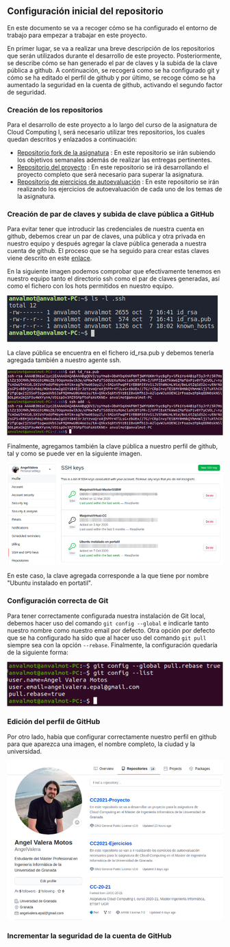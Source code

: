 ## Configuración inicial del repositorio 

En este documento se va a recoger cómo se ha configurado el entorno de trabajo para empezar a trabajar en este proyecto. 

En primer lugar, se va a realizar una breve descripción de los repositorios que serán utilizados durante el desarrollo de este proyecto. Posteriormente, se describe cómo se han generado el par de claves y la subida de la clave pública a github. A continuación, se recogerá como se ha configurado git y cómo se ha editado el perfil de github y por último, se recoge cómo se ha aumentado la seguridad en la cuenta de github, activando el segundo factor de seguridad.

### Creación de los repositorios

Para el desarrollo de este proyecto a lo largo del curso de la asignatura de Cloud Computing I, será necesario utilizar tres repositorios, los cuales quedan descritos y enlazados a continuación:

* [Repositorio fork de la asignatura](https://github.com/AngelValera/CC-20-21) : En este repositorio se irán subiendo los objetivos semanales además de realizar las entregas pertinentes. 
* [Repositorio del proyecto](https://github.com/AngelValera/CC2021-Proyecto) : En este repositorio se irá desarrollando el proyecto completo que será necesario para superar la asignatura.
* [Repositorio de ejercicios de autoevaluación](https://github.com/AngelValera/CC2021-Ejercicios) : En este repositorio se irán realizando los ejercicios de autoevaluación de cada uno de los temas de la asignatura.

### Creación de par de claves y subida de clave pública a GitHub

Para evitar tener que introducir las credenciales de nuestra cuenta en github, debemos crear un par de claves, una pública y otra privada en nuestro equipo y después agregar la clave pública generada a nuestra cuenta de github. El proceso que se ha seguido para crear estas claves viene descrito en este [enlace](https://docs.github.com/en/free-pro-team@latest/github/authenticating-to-github/generating-a-new-ssh-key-and-adding-it-to-the-ssh-agent).

En la siguiente imagen podemos comprobar que efectivamente tenemos en nuestro equipo tanto el directorio ssh como el par de claves generadas, así como el fichero con los hots permitidos en nuestro equipo.

![Claves SSH generadas.](https://github.com/AngelValera/CC2021-Proyecto/blob/main/Doc/Img/clavesSSH.png "Claves SSH generadas.")

La clave pública se encuentra en el fichero id_rsa.pub y debemos tenerla agregada también a nuestro agente ssh.

![Clave SSH pública.](https://github.com/AngelValera/CC2021-Proyecto/blob/main/Doc/Img/clavePublica.png "Clave SSH pública.")

Finalmente, agregamos también la clave pública a nuestro perfil de github, tal y como se puede ver en la siguiente imagen. 

![Claves SSH agregada a Github.](https://github.com/AngelValera/CC2021-Proyecto/blob/main/Doc/Img/clavesPublicas_Github.png "Claves SSH agregada a Github.")

En este caso, la clave agregada corresponde a la que tiene por nombre "Ubuntu instalado en portatil".

### Configuración correcta de Git

Para tener correctamente configurada nuestra instalación de Git local, debemos hacer uso del comando `git config --global` e indicarle tanto nuestro nombre como nuestro email por defecto. Otra opción por defecto que se ha configurado ha sido que al hacer uso del comando `git pull` siempre sea con la opción `--rebase`. Finalmente, la configuración quedaría de la siguiente forma:

![Configuración local de git.](https://github.com/AngelValera/CC2021-Proyecto/blob/main/Doc/Img/gitconfig.png "Configuración local de git.")

### Edición del perfil de GitHub 

Por otro lado, había que configurar correctamente nuestro perfil en github para que aparezca una imagen, el nombre completo, la ciudad y la universidad.

![Perfil de github.](https://github.com/AngelValera/CC2021-Proyecto/blob/main/Doc/Img/perfil_Github.png "Perfil de github")

### Incrementar la seguridad de la cuenta de GitHub
